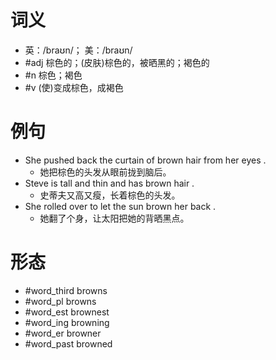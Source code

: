 # 词义
- 英：/braʊn/； 美：/braʊn/
- #adj 棕色的；(皮肤)棕色的，被晒黑的；褐色的
- #n 棕色；褐色
- #v (使)变成棕色，成褐色
# 例句
- She pushed back the curtain of brown hair from her eyes .
	- 她把棕色的头发从眼前拢到脑后。
- Steve is tall and thin and has brown hair .
	- 史蒂夫又高又瘦，长着棕色的头发。
- She rolled over to let the sun brown her back .
	- 她翻了个身，让太阳把她的背晒黑点。
# 形态
- #word_third browns
- #word_pl browns
- #word_est brownest
- #word_ing browning
- #word_er browner
- #word_past browned
